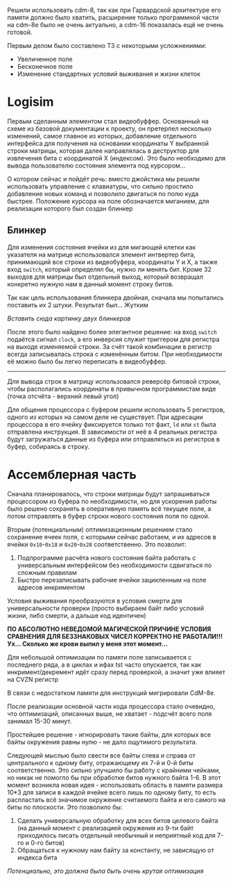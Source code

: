 Решили использовать cdm-8, так как при Гарвардской архитектуре его памяти должно было хватить, расширение только программной части на cdm-8e было не очень актуально, а cdm-16 показалась ещё не очень готовой.

Первым делом было составлено ТЗ с некоторыми усложнениями:
- Увеличенное поле
- Бесконечное поле
- Изменение стандартных условий выживания и жизни клеток

# Logisim

Первым сделанным элементом стал видеобуффер. Основанный на схеме из базовой документации к проекту, он претерпел несколько изменений, самое главное из которых, добавление отдельного интерфейса для получения на основании координаты Y выбранной строки матрицы, которая далее направлялась в деструктор для извлечения бита с координатой X (индексом). Это было необходимо для вывода пользователю состояния элемента под курсором...

О котором сейчас и пойдёт речь: вместо джойстика мы решили использовать управление с клавиатуры, что сильно простило добавление новых команд и позволило двигаться по полю куда быстрее. Положение курсора на поле обозначается миганием, для реализации которого был создан блинкер

## Блинкер
Для изменения состояния ячейки из для мигающей клетки как указателя на матрице использовался элемент интвертер бита, принимающий все строки из видеобуфера, координаты Y и X, а также вход `switch`, который определял бы, нужно ли менять бит. Кроме 32 выходов для матрицы был отдельный выход, который возвращал конкретно нужную нам в данный момент строку битов.

Так как цель использования блинкера двойная, сначала мы попытались поставить их 2 штуки. Результат был... Жутким

*Вставить сюда картинку двух блинкеров*

После этого было найдено более элегантное решение: на вход `switch` подаётся сигнал `clock`, а его инверсия служит триггером для регистра на выходе изменяемой строки. За счёт такой комбинации в регистр всегда записывалась строка с изменённым битом. При необходимости её можно было бы легко переписать в видеобуффер.

---

Для вывода строк в матрицу использовался реверсёр битовой строки, чтобы располагались координаты в привычном программистам виде (точка отсчёта - верхний левый угол)

Для общения процессора с буфером решили использовать 5 регистров, одного из которых на самом деле не существует. При адресации процессора в его ячейку фиксируется только тот факт, `ld` или `st` была отправлена инструкция. В зависимости от неё в 4 реальных регистра будут загружаться данные из буфера или отправляться из регистров в буфер, собираясь в строку.



# Ассемблерная часть
Сначала планировалось, что строки матрицы будут запрашиваться процессором из буфера по необходимости, но для ускорения работы было решено сохранять в оперативную память всё текущее поле, а потом отправлять в буфер строки нового состояния поля по одной.

Вторым (потенциальным) оптимизационным решением стало сохранение ячеек поля, с которыми сейчас работаем, и их адресов в ячейки `0x10`-`0x18` и `0x20`-`0x28` соответственно. Это позволит:
1. Подпрограмме расчёта нового состояния байта работать с универсальным интерфейсом без необходимости сдвигаться по сложным правилам
2. Быстро перезаписывать рабочие ячейки зацикленным на поле адресов инкриментом

Условия выживания преобразуются в условия смерти для универсальности проверки (просто выбираем байт либо условий жизни, либо смерти, а дальше код идентичен)

**ПО АБСОЛЮТНО НЕВЕДОМОЙ МАГИЧЕСКОЙ ПРИЧИНЕ УСЛОВИЯ СРАВНЕНИЯ ДЛЯ БЕЗЗНАКОВЫХ ЧИСЕЛ КОРРЕКТНО НЕ РАБОТАЛИ!!! Ух... Сколько же крови выпил у меня этот момент...**

Для небольшой оптимизации по памяти поле записывается с последнего ряда, а в циклах и ифах tst часто опускается, так как инкримент/декремент идёт сразу перед проверкой, а значит уже влияет на CVZN регистр

В связи с недостатком памяти для инструкций мигрировали CdM-8e. 

После реализации основной части кода процессора стало очевидно, что оптимизаций, описанных выше, не хватает - подсчёт всего поля занимал 15-30 минут.

Простейшее решение - игнорировать такие байты, для которых все байты окружения равны нулю - не дало ощутимого результата.

Следующей мыслью было свести все байты слева и справа от центрального к одному биту, отражающему их 7-й и 0-й биты соответственно. Это сильно улучшило бы работу с крайними чейками, но никак не помогло бы при обработке битов нужного байта 1-6. В этот момент возникла новая идея - использовать область в памяти размера 10*3 для записи в каждой ячейке всего лишь по одному биту, то есть распластать всё значимое окружение считаемого байта и его самого на биты по плоскости. Это позволило бы:
1. Сделать универсальную обработку для всех битов целевого байта (на данный момент с реализацией окружения из 9-ти байт приходилось писать отдельный необычный и неприятный код для 7-го и 0-го битов)
2. Обращаться к нужному нам байту за константу, не зависящую от индекса бита

*Потенциально, это должна была быть очень крутая оптимизация*